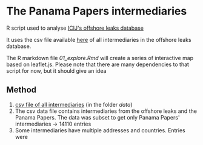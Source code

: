 # The Panama Papers intermediaries

R script used to analyse [ICIJ's offshore leaks database](https://offshoreleaks.icij.org)

It uses the csv file available [here](https://cloudfront-files-1.publicintegrity.org/offshoreleaks/data-csv.zip#_ga=1.76380693.1812329309.1462825617) of all intermediaries in the offshore leaks database.

The R markdown file *01_explore.Rmd* will create a series of interactive map based on leaflet.js. Please note that there are many dependencies to that script for now, but it should give an idea 

## Method

1. [csv file of all intermediaries](https://cloudfront-files-1.publicintegrity.org/offshoreleaks/data-csv.zip#_ga=1.76380693.1812329309.1462825617) (in the folder *data*)
2. The csv data file contains intermediaries from the offshore leaks and the Panama Papers. The data was subset to get only Panama Papers' intermediaries -> 14110 entries
3. Some intermediaries have multiple addresses and countries. Entries were 